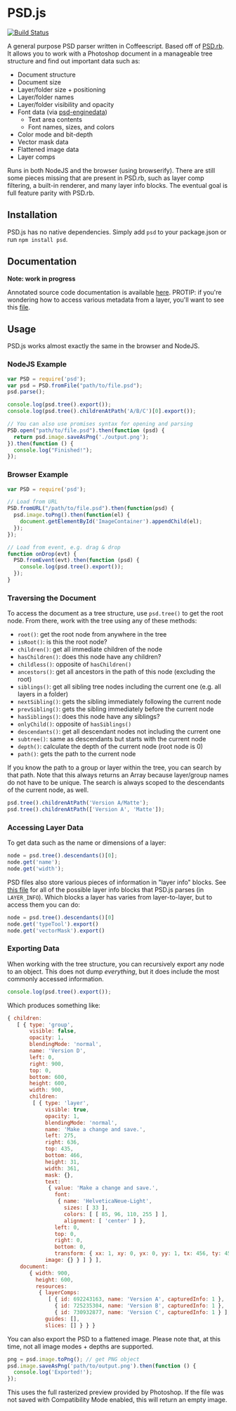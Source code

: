 # PSD.js

[![Build Status](https://travis-ci.org/meltingice/psd.js.svg?branch=master)](https://travis-ci.org/meltingice/psd.js)

A general purpose PSD parser written in Coffeescript. Based off of [PSD.rb](https://github.com/layervault/psd.rb). It allows you to work with a Photoshop document in a manageable tree structure and find out important data such as:

* Document structure
* Document size
* Layer/folder size + positioning
* Layer/folder names
* Layer/folder visibility and opacity
* Font data (via [psd-enginedata](https://github.com/layervault/psd-enginedata))
  * Text area contents
  * Font names, sizes, and colors
* Color mode and bit-depth
* Vector mask data
* Flattened image data
* Layer comps

Runs in both NodeJS and the browser (using browserify). There are still some pieces missing that are present in PSD.rb, such as layer comp filtering, a built-in renderer, and many layer info blocks. The eventual goal is full feature parity with PSD.rb.

## Installation

PSD.js has no native dependencies. Simply add `psd` to your package.json or run `npm install psd`.

## Documentation

**Note: work in progress**

Annotated source code documentation is available [here](http://meltingice.github.io/psd.js/docs/). PROTIP: if you're wondering how to access various metadata from a layer, you'll want to see this [file](http://meltingice.github.io/psd.js/docs/lib/psd/layer/info.coffee.html).

## Usage

PSD.js works almost exactly the same in the browser and NodeJS.

### NodeJS Example

``` js
var PSD = require('psd');
var psd = PSD.fromFile("path/to/file.psd");
psd.parse();

console.log(psd.tree().export());
console.log(psd.tree().childrenAtPath('A/B/C')[0].export());

// You can also use promises syntax for opening and parsing
PSD.open("path/to/file.psd").then(function (psd) {
  return psd.image.saveAsPng('./output.png');
}).then(function () {
  console.log("Finished!");
});

```

### Browser Example

``` js
var PSD = require('psd');

// Load from URL
PSD.fromURL("/path/to/file.psd").then(function(psd) {
  psd.image.toPng().then(function(el) {
    document.getElementById('ImageContainer').appendChild(el);
  });
});

// Load from event, e.g. drag & drop
function onDrop(evt) {
  PSD.fromEvent(evt).then(function (psd) {
    console.log(psd.tree().export());
  }); 
}
```

### Traversing the Document

To access the document as a tree structure, use `psd.tree()` to get the root node. From there, work with the tree using any of these methods:

* `root()`: get the root node from anywhere in the tree
* `isRoot()`: is this the root node?
* `children()`: get all immediate children of the node
* `hasChildren()`: does this node have any children?
* `childless()`: opposite of `hasChildren()`
* `ancestors()`: get all ancestors in the path of this node (excluding the root)
* `siblings()`: get all sibling tree nodes including the current one (e.g. all layers in a folder)
* `nextSibling()`: gets the sibling immediately following the current node
* `prevSibling()`: gets the sibling immediately before the current node
* `hasSiblings()`: does this node have any siblings?
* `onlyChild()`: opposite of `hasSiblings()`
* `descendants()`: get all descendant nodes not including the current one
* `subtree()`: same as descendants but starts with the current node
* `depth()`: calculate the depth of the current node (root node is 0)
* `path()`: gets the path to the current node

If you know the path to a group or layer within the tree, you can search by that path. Note that this always returns an Array because layer/group names do not have to be unique. The search is always scoped to the descendants of the current node, as well.

``` js
psd.tree().childrenAtPath('Version A/Matte');
psd.tree().childrenAtPath(['Version A', 'Matte']);
```

### Accessing Layer Data

To get data such as the name or dimensions of a layer:

``` js
node = psd.tree().descendants()[0];
node.get('name');
node.get('width');
```

PSD files also store various pieces of information in "layer info" blocks. See [this file](https://github.com/meltingice/psd.js/blob/master/lib/psd/layer/info.coffee) for all of the possible layer info blocks that PSD.js parses (in `LAYER_INFO`). Which blocks a layer has varies from layer-to-layer, but to access them you can do:

``` js
node = psd.tree().descendants()[0]
node.get('typeTool').export()
node.get('vectorMask').export()
```

### Exporting Data

When working with the tree structure, you can recursively export any node to an object. This does not dump *everything*, but it does include the most commonly accessed information.

``` js
console.log(psd.tree().export());
```

Which produces something like:

``` js
{ children: 
   [ { type: 'group',
       visible: false,
       opacity: 1,
       blendingMode: 'normal',
       name: 'Version D',
       left: 0,
       right: 900,
       top: 0,
       bottom: 600,
       height: 600,
       width: 900,
       children: 
        [ { type: 'layer',
            visible: true,
            opacity: 1,
            blendingMode: 'normal',
            name: 'Make a change and save.',
            left: 275,
            right: 636,
            top: 435,
            bottom: 466,
            height: 31,
            width: 361,
            mask: {},
            text: 
             { value: 'Make a change and save.',
               font: 
                { name: 'HelveticaNeue-Light',
                  sizes: [ 33 ],
                  colors: [ [ 85, 96, 110, 255 ] ],
                  alignment: [ 'center' ] },
               left: 0,
               top: 0,
               right: 0,
               bottom: 0,
               transform: { xx: 1, xy: 0, yx: 0, yy: 1, tx: 456, ty: 459 } },
            image: {} } ] } ],
    document: 
       { width: 900,
         height: 600,
         resources: 
          { layerComps: 
             [ { id: 692243163, name: 'Version A', capturedInfo: 1 },
               { id: 725235304, name: 'Version B', capturedInfo: 1 },
               { id: 730932877, name: 'Version C', capturedInfo: 1 } ],
            guides: [],
            slices: [] } } }
```

You can also export the PSD to a flattened image. Please note that, at this time, not all image modes + depths are supported.

``` js
png = psd.image.toPng(); // get PNG object
psd.image.saveAsPng('path/to/output.png').then(function () {
  console.log('Exported!');
});
```

This uses the full rasterized preview provided by Photoshop. If the file was not saved with Compatibility Mode enabled, this will return an empty image.
